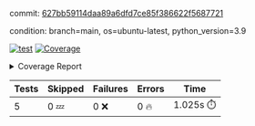 commit: [627bb59114daa89a6dfd7ce85f386622f5687721](https://github.com/rcmdnk/chatgpt-prompt-wrapper/tree/627bb59114daa89a6dfd7ce85f386622f5687721)

condition: branch=main, os=ubuntu-latest, python_version=3.9

[![test](https://github.com/rcmdnk/chatgpt-prompt-wrapper/actions/workflows/test.yml/badge.svg)](https://github.com/rcmdnk/chatgpt-prompt-wrapper/actions/runs/4650560736)
<a href="https://github.com/rcmdnk/chatgpt-prompt-wrapper/blob/627bb59114daa89a6dfd7ce85f386622f5687721/README.md"><img alt="Coverage" src="https://img.shields.io/badge/Coverage-41%25-orange.svg" /></a><details><summary>Coverage Report </summary><table><tr><th>File</th><th>Stmts</th><th>Miss</th><th>Cover</th><th>Missing</th></tr><tbody><tr><td colspan="5"><b>src/chatgpt_prompt_wrapper</b></td></tr><tr><td>&nbsp; &nbsp;<a href="https://github.com/rcmdnk/chatgpt-prompt-wrapper/blob/627bb59114daa89a6dfd7ce85f386622f5687721/src/chatgpt_prompt_wrapper/chatgpt_prompt_wrapper.py">chatgpt_prompt_wrapper.py</a></td><td>120</td><td>92</td><td>23%</td><td><a href="https://github.com/rcmdnk/chatgpt-prompt-wrapper/blob/627bb59114daa89a6dfd7ce85f386622f5687721/src/chatgpt_prompt_wrapper/chatgpt_prompt_wrapper.py#L28-L31">28&ndash;31</a>, <a href="https://github.com/rcmdnk/chatgpt-prompt-wrapper/blob/627bb59114daa89a6dfd7ce85f386622f5687721/src/chatgpt_prompt_wrapper/chatgpt_prompt_wrapper.py#L37-L44">37&ndash;44</a>, <a href="https://github.com/rcmdnk/chatgpt-prompt-wrapper/blob/627bb59114daa89a6dfd7ce85f386622f5687721/src/chatgpt_prompt_wrapper/chatgpt_prompt_wrapper.py#L48-L55">48&ndash;55</a>, <a href="https://github.com/rcmdnk/chatgpt-prompt-wrapper/blob/627bb59114daa89a6dfd7ce85f386622f5687721/src/chatgpt_prompt_wrapper/chatgpt_prompt_wrapper.py#L59-L63">59&ndash;63</a>, <a href="https://github.com/rcmdnk/chatgpt-prompt-wrapper/blob/627bb59114daa89a6dfd7ce85f386622f5687721/src/chatgpt_prompt_wrapper/chatgpt_prompt_wrapper.py#L69-L98">69&ndash;98</a>, <a href="https://github.com/rcmdnk/chatgpt-prompt-wrapper/blob/627bb59114daa89a6dfd7ce85f386622f5687721/src/chatgpt_prompt_wrapper/chatgpt_prompt_wrapper.py#L104-L113">104&ndash;113</a>, <a href="https://github.com/rcmdnk/chatgpt-prompt-wrapper/blob/627bb59114daa89a6dfd7ce85f386622f5687721/src/chatgpt_prompt_wrapper/chatgpt_prompt_wrapper.py#L119-L123">119&ndash;123</a>, <a href="https://github.com/rcmdnk/chatgpt-prompt-wrapper/blob/627bb59114daa89a6dfd7ce85f386622f5687721/src/chatgpt_prompt_wrapper/chatgpt_prompt_wrapper.py#L127-L176">127&ndash;176</a>, <a href="https://github.com/rcmdnk/chatgpt-prompt-wrapper/blob/627bb59114daa89a6dfd7ce85f386622f5687721/src/chatgpt_prompt_wrapper/chatgpt_prompt_wrapper.py#L180-L185">180&ndash;185</a></td></tr><tr><td>&nbsp; &nbsp;<a href="https://github.com/rcmdnk/chatgpt-prompt-wrapper/blob/627bb59114daa89a6dfd7ce85f386622f5687721/src/chatgpt_prompt_wrapper/config.py">config.py</a></td><td>11</td><td>3</td><td>73%</td><td><a href="https://github.com/rcmdnk/chatgpt-prompt-wrapper/blob/627bb59114daa89a6dfd7ce85f386622f5687721/src/chatgpt_prompt_wrapper/config.py#L11-L14">11&ndash;14</a></td></tr><tr><td>&nbsp; &nbsp;<a href="https://github.com/rcmdnk/chatgpt-prompt-wrapper/blob/627bb59114daa89a6dfd7ce85f386622f5687721/src/chatgpt_prompt_wrapper/log_formatter.py">log_formatter.py</a></td><td>22</td><td>6</td><td>73%</td><td><a href="https://github.com/rcmdnk/chatgpt-prompt-wrapper/blob/627bb59114daa89a6dfd7ce85f386622f5687721/src/chatgpt_prompt_wrapper/log_formatter.py#L18-L24">18&ndash;24</a>, <a href="https://github.com/rcmdnk/chatgpt-prompt-wrapper/blob/627bb59114daa89a6dfd7ce85f386622f5687721/src/chatgpt_prompt_wrapper/log_formatter.py#L29-L31">29&ndash;31</a></td></tr><tr><td colspan="5"><b>src/chatgpt_prompt_wrapper/chatgpt</b></td></tr><tr><td>&nbsp; &nbsp;<a href="https://github.com/rcmdnk/chatgpt-prompt-wrapper/blob/627bb59114daa89a6dfd7ce85f386622f5687721/src/chatgpt_prompt_wrapper/chatgpt/ask.py">ask.py</a></td><td>31</td><td>23</td><td>26%</td><td><a href="https://github.com/rcmdnk/chatgpt-prompt-wrapper/blob/627bb59114daa89a6dfd7ce85f386622f5687721/src/chatgpt_prompt_wrapper/chatgpt/ask.py#L21-L59">21&ndash;59</a></td></tr><tr><td>&nbsp; &nbsp;<a href="https://github.com/rcmdnk/chatgpt-prompt-wrapper/blob/627bb59114daa89a6dfd7ce85f386622f5687721/src/chatgpt_prompt_wrapper/chatgpt/chat.py">chat.py</a></td><td>105</td><td>85</td><td>19%</td><td><a href="https://github.com/rcmdnk/chatgpt-prompt-wrapper/blob/627bb59114daa89a6dfd7ce85f386622f5687721/src/chatgpt_prompt_wrapper/chatgpt/chat.py#L33-L34">33&ndash;34</a>, <a href="https://github.com/rcmdnk/chatgpt-prompt-wrapper/blob/627bb59114daa89a6dfd7ce85f386622f5687721/src/chatgpt_prompt_wrapper/chatgpt/chat.py#L37-L67">37&ndash;67</a>, <a href="https://github.com/rcmdnk/chatgpt-prompt-wrapper/blob/627bb59114daa89a6dfd7ce85f386622f5687721/src/chatgpt_prompt_wrapper/chatgpt/chat.py#L76-L88">76&ndash;88</a>, <a href="https://github.com/rcmdnk/chatgpt-prompt-wrapper/blob/627bb59114daa89a6dfd7ce85f386622f5687721/src/chatgpt_prompt_wrapper/chatgpt/chat.py#L91-L93">91&ndash;93</a>, <a href="https://github.com/rcmdnk/chatgpt-prompt-wrapper/blob/627bb59114daa89a6dfd7ce85f386622f5687721/src/chatgpt_prompt_wrapper/chatgpt/chat.py#L98-L120">98&ndash;120</a>, <a href="https://github.com/rcmdnk/chatgpt-prompt-wrapper/blob/627bb59114daa89a6dfd7ce85f386622f5687721/src/chatgpt_prompt_wrapper/chatgpt/chat.py#L123-L185">123&ndash;185</a></td></tr><tr><td>&nbsp; &nbsp;<a href="https://github.com/rcmdnk/chatgpt-prompt-wrapper/blob/627bb59114daa89a6dfd7ce85f386622f5687721/src/chatgpt_prompt_wrapper/chatgpt/chatgpt.py">chatgpt.py</a></td><td>92</td><td>58</td><td>37%</td><td><a href="https://github.com/rcmdnk/chatgpt-prompt-wrapper/blob/627bb59114daa89a6dfd7ce85f386622f5687721/src/chatgpt_prompt_wrapper/chatgpt/chatgpt.py#L57-L85">57&ndash;85</a>, <a href="https://github.com/rcmdnk/chatgpt-prompt-wrapper/blob/627bb59114daa89a6dfd7ce85f386622f5687721/src/chatgpt_prompt_wrapper/chatgpt/chatgpt.py#L95-L96">95&ndash;96</a>, <a href="https://github.com/rcmdnk/chatgpt-prompt-wrapper/blob/627bb59114daa89a6dfd7ce85f386622f5687721/src/chatgpt_prompt_wrapper/chatgpt/chatgpt.py#L99-L114">99&ndash;114</a>, <a href="https://github.com/rcmdnk/chatgpt-prompt-wrapper/blob/627bb59114daa89a6dfd7ce85f386622f5687721/src/chatgpt_prompt_wrapper/chatgpt/chatgpt.py#L117-L123">117&ndash;123</a>, <a href="https://github.com/rcmdnk/chatgpt-prompt-wrapper/blob/627bb59114daa89a6dfd7ce85f386622f5687721/src/chatgpt_prompt_wrapper/chatgpt/chatgpt.py#L126-L130">126&ndash;130</a>, <a href="https://github.com/rcmdnk/chatgpt-prompt-wrapper/blob/627bb59114daa89a6dfd7ce85f386622f5687721/src/chatgpt_prompt_wrapper/chatgpt/chatgpt.py#L139-L147">139&ndash;147</a>, <a href="https://github.com/rcmdnk/chatgpt-prompt-wrapper/blob/627bb59114daa89a6dfd7ce85f386622f5687721/src/chatgpt_prompt_wrapper/chatgpt/chatgpt.py#L150">150</a>, <a href="https://github.com/rcmdnk/chatgpt-prompt-wrapper/blob/627bb59114daa89a6dfd7ce85f386622f5687721/src/chatgpt_prompt_wrapper/chatgpt/chatgpt.py#L153-L156">153&ndash;156</a>, <a href="https://github.com/rcmdnk/chatgpt-prompt-wrapper/blob/627bb59114daa89a6dfd7ce85f386622f5687721/src/chatgpt_prompt_wrapper/chatgpt/chatgpt.py#L159-L167">159&ndash;167</a>, <a href="https://github.com/rcmdnk/chatgpt-prompt-wrapper/blob/627bb59114daa89a6dfd7ce85f386622f5687721/src/chatgpt_prompt_wrapper/chatgpt/chatgpt.py#L170-L174">170&ndash;174</a>, <a href="https://github.com/rcmdnk/chatgpt-prompt-wrapper/blob/627bb59114daa89a6dfd7ce85f386622f5687721/src/chatgpt_prompt_wrapper/chatgpt/chatgpt.py#L179-L191">179&ndash;191</a>, <a href="https://github.com/rcmdnk/chatgpt-prompt-wrapper/blob/627bb59114daa89a6dfd7ce85f386622f5687721/src/chatgpt_prompt_wrapper/chatgpt/chatgpt.py#L194-L200">194&ndash;200</a>, <a href="https://github.com/rcmdnk/chatgpt-prompt-wrapper/blob/627bb59114daa89a6dfd7ce85f386622f5687721/src/chatgpt_prompt_wrapper/chatgpt/chatgpt.py#L203-L204">203&ndash;204</a>, <a href="https://github.com/rcmdnk/chatgpt-prompt-wrapper/blob/627bb59114daa89a6dfd7ce85f386622f5687721/src/chatgpt_prompt_wrapper/chatgpt/chatgpt.py#L207">207</a></td></tr><tr><td colspan="5"><b>src/chatgpt_prompt_wrapper/cmd</b></td></tr><tr><td>&nbsp; &nbsp;<a href="https://github.com/rcmdnk/chatgpt-prompt-wrapper/blob/627bb59114daa89a6dfd7ce85f386622f5687721/src/chatgpt_prompt_wrapper/cmd/commands.py">commands.py</a></td><td>13</td><td>10</td><td>23%</td><td><a href="https://github.com/rcmdnk/chatgpt-prompt-wrapper/blob/627bb59114daa89a6dfd7ce85f386622f5687721/src/chatgpt_prompt_wrapper/cmd/commands.py#L6-L17">6&ndash;17</a></td></tr><tr><td>&nbsp; &nbsp;<a href="https://github.com/rcmdnk/chatgpt-prompt-wrapper/blob/627bb59114daa89a6dfd7ce85f386622f5687721/src/chatgpt_prompt_wrapper/cmd/cost.py">cost.py</a></td><td>12</td><td>8</td><td>33%</td><td><a href="https://github.com/rcmdnk/chatgpt-prompt-wrapper/blob/627bb59114daa89a6dfd7ce85f386622f5687721/src/chatgpt_prompt_wrapper/cmd/cost.py#L7-L14">7&ndash;14</a></td></tr><tr><td>&nbsp; &nbsp;<a href="https://github.com/rcmdnk/chatgpt-prompt-wrapper/blob/627bb59114daa89a6dfd7ce85f386622f5687721/src/chatgpt_prompt_wrapper/cmd/init.py">init.py</a></td><td>9</td><td>5</td><td>44%</td><td><a href="https://github.com/rcmdnk/chatgpt-prompt-wrapper/blob/627bb59114daa89a6dfd7ce85f386622f5687721/src/chatgpt_prompt_wrapper/cmd/init.py#L8-L14">8&ndash;14</a></td></tr><tr><td><b>TOTAL</b></td><td><b>489</b></td><td><b>290</b></td><td><b>41%</b></td><td>&nbsp;</td></tr></tbody></table></details>

| Tests | Skipped | Failures | Errors | Time |
| ----- | ------- | -------- | -------- | ------------------ |
| 5 | 0 :zzz: | 0 :x: | 0 :fire: | 1.025s :stopwatch: |

